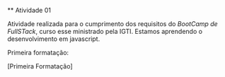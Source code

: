 \*\* Atividade 01

Atividade realizada para o cumprimento dos requisitos do _BootCamp de FullSTack_,
curso esse ministrado pela IGTI. Estamos aprendendo o desenvolvimento em javascript.

Primeira formatação:

[Primeira Formatação]
